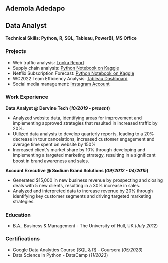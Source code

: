 ## Ademola Adedapo
## Data Analyst

#### Technical Skills: Python, R, SQL, Tableau, PowerBI, MS Office

### Projects
- Web traffic analysis: [Looka Report](/assets/Davido_Music_Worldwide_(DMW)_Report.pdf)
- Supply chain analysis: [Python Notebook on Kaggle](https://www.kaggle.com/ademolaadedapo/supply-chain-analysis-project)
- Netflix Subscription Forecast: [Python Notebook on Kaggle](https://www.kaggle.com/ademolaadedapo/forecasting-project)
- WC2022 Team Efficiency Analysis: [Tableau Dashboard](https://public.tableau.com/views/WC2022TeamEfficiency/Dashboard1?:language=en-US&:display_count=n&:origin=viz_share_link)
- Social media management: [Instagram Account](https://www.instagram.com/dervinetech?igsh=dHFqMnY2NmpxOXE1)

### Work Experience
**Data Analyst @ Dervine Tech (_10/2019 - present_)**
- Analyzed website data, identifying areas for improvement and implementing approved strategies that resulted in increased traffic by 20%.
- Utilized data analysis to develop quarterly reports, leading to a 20% decrease in tour cancelations, increased customer engagement and average time spent on website by 150%
- Increased client's market share by 10% through developing and implementing a targeted marketing strategy, resulting in a significant boost in brand awareness and sales.

**Account Executive @ Sodium Brand Solutions (_09/2012 - 04/2015_)**
- Generated $15,000 in new business revenue by prospecting and closing deals with 5 new clients, resulting in a 30% increase in sales.
- Analyzed and interpreted data to increase revenue by 20% through identifying key customer segments and driving targeted marketing strategies.

### Education
- B.A., Business & Management - The University of Hull, UK (_July 2012_)

### Certifications
- Google Data Analytics Course (SQL & R) - Coursera (_05/2023_)
- Data Science in Python - DataCamp (_11/2023_)
